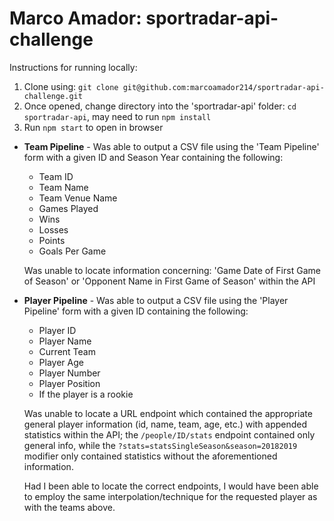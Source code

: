 # Marco Amador: sportradar-api-challenge

Instructions for running locally:
1. Clone using: `git clone git@github.com:marcoamador214/sportradar-api-challenge.git`
2. Once opened, change directory into the 'sportradar-api' folder: `cd sportradar-api`, may need to run `npm install`
3. Run `npm start` to open in browser

* **Team Pipeline** - Was able to output a CSV file using the 'Team Pipeline' form with a given ID and Season Year containing the following:
  * Team ID
  * Team Name
  * Team Venue Name
  * Games Played
  * Wins
  * Losses
  * Points
  * Goals Per Game
  
  Was unable to locate information concerning: 'Game Date of First Game of Season' or 'Opponent Name in First Game of Season' within the API
  
* **Player Pipeline** - Was able to output a CSV file using the 'Player Pipeline' form with a given ID containing the following:
  * Player ID
  * Player Name
  * Current Team
  * Player Age
  * Player Number
  * Player Position
  * If the player is a rookie
  
  Was unable to locate a URL endpoint which contained the appropriate general player information (id, name, team, age, etc.) with appended statistics within the API; the `/people/ID/stats` endpoint contained only general info, while the `?stats=statsSingleSeason&season=20182019` modifier only contained statistics without the aforementioned information.

  Had I been able to locate the correct endpoints, I would have been able to employ the same interpolation/technique for the requested player as with the teams above.














